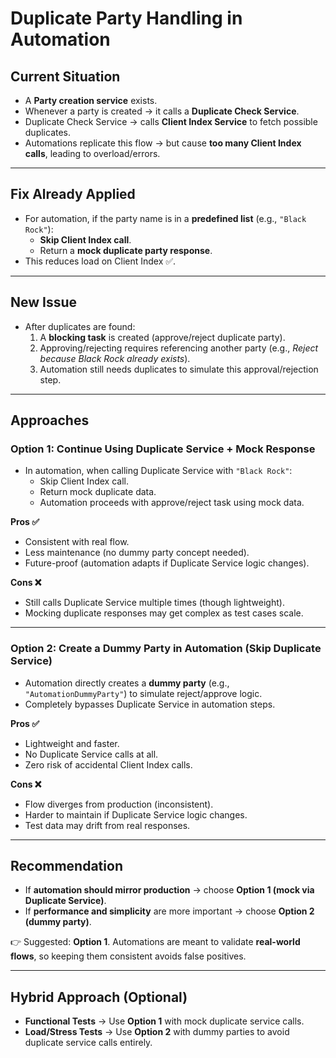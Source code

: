 # Duplicate Party Handling in Automation

## Current Situation
- A **Party creation service** exists.  
- Whenever a party is created → it calls a **Duplicate Check Service**.  
- Duplicate Check Service → calls **Client Index Service** to fetch possible duplicates.  
- Automations replicate this flow → but cause **too many Client Index calls**, leading to overload/errors.  

---

## Fix Already Applied
- For automation, if the party name is in a **predefined list** (e.g., `"Black Rock"`):  
  - **Skip Client Index call**.  
  - Return a **mock duplicate party response**.  
- This reduces load on Client Index ✅.  

---

## New Issue
- After duplicates are found:  
  1. A **blocking task** is created (approve/reject duplicate party).  
  2. Approving/rejecting requires referencing another party (e.g., *Reject because Black Rock already exists*).  
  3. Automation still needs duplicates to simulate this approval/rejection step.  

---

## Approaches

### Option 1: Continue Using Duplicate Service + Mock Response
- In automation, when calling Duplicate Service with `"Black Rock"`:  
  - Skip Client Index call.  
  - Return mock duplicate data.  
  - Automation proceeds with approve/reject task using mock data.  

**Pros ✅**
- Consistent with real flow.  
- Less maintenance (no dummy party concept needed).  
- Future-proof (automation adapts if Duplicate Service logic changes).  

**Cons ❌**
- Still calls Duplicate Service multiple times (though lightweight).  
- Mocking duplicate responses may get complex as test cases scale.  

---

### Option 2: Create a Dummy Party in Automation (Skip Duplicate Service)
- Automation directly creates a **dummy party** (e.g., `"AutomationDummyParty"`) to simulate reject/approve logic.  
- Completely bypasses Duplicate Service in automation steps.  

**Pros ✅**
- Lightweight and faster.  
- No Duplicate Service calls at all.  
- Zero risk of accidental Client Index calls.  

**Cons ❌**
- Flow diverges from production (inconsistent).  
- Harder to maintain if Duplicate Service logic changes.  
- Test data may drift from real responses.  

---

## Recommendation
- If **automation should mirror production** → choose **Option 1 (mock via Duplicate Service)**.  
- If **performance and simplicity** are more important → choose **Option 2 (dummy party)**.  

👉 Suggested: **Option 1**. Automations are meant to validate **real-world flows**, so keeping them consistent avoids false positives.  

---

## Hybrid Approach (Optional)
- **Functional Tests** → Use **Option 1** with mock duplicate service calls.  
- **Load/Stress Tests** → Use **Option 2** with dummy parties to avoid duplicate service calls entirely.  
